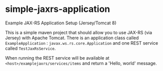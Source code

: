 # simple-jaxrs-application
Example JAX-RS Application Setup (Jersey/Tomcat 8)

This is a simple maven project that should allow you to use JAX-RS (via Jersey) with Apache Tomcat.  There is an application class called `ExampleApplication` : `javax.ws.rs.core.Application` and one REST service called `TestJaxRsService`.

When running the REST service will be available at `<host>/examplejaxrs/services/items` and return a 'Hello, world' message. 
